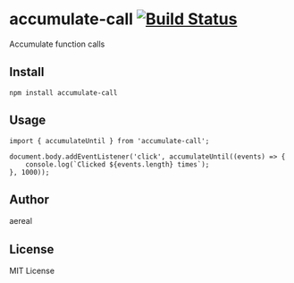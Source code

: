 # accumulate-call [![Build Status][travis-badge]][travis-url]

Accumulate function calls

## Install

```
npm install accumulate-call
```

## Usage

```
import { accumulateUntil } from 'accumulate-call';

document.body.addEventListener('click', accumulateUntil((events) => {
    console.log(`Clicked ${events.length} times`);
}, 1000));
```

## Author

aereal

## License

MIT License

[travis-url]: https://travis-ci.org/aereal/node-accumulate-call
[travis-badge]: https://travis-ci.org/aereal/node-accumulate-call.svg?branch=master
